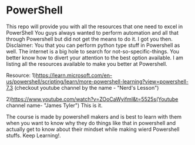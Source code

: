 # PowerShell
This repo will provide you with all the resources that one need to excel in PowerShell 
You guys always wanted to perform automation and all that through Powershell but did not get the means to do it. I got you then.
Disclaimer: You that you can perform python type stuff in Powershell as well.
The internet is a big hole to search for not-so-specific-things. You better know how to divert your attention to the best option available.
I am listing all the resources available to make you better at Powershell.



Resource:
 1)https://learn.microsoft.com/en-us/powershell/scripting/learn/more-powershell-learning?view=powershell-7.3 (checkout youtube channel by the name - "Nerd's Lesson")
 
2)https://www.youtube.com/watch?v=ZOoCaWyifmI&t=5525s(Youtube channel name- "James Tyler")
This is it. 






The course is made by powershell makers and is best to learn with them when you want to know why they do things like that in powershell and actually get to know about their mindset while making wierd Powershell stuffs.
Keep Learning!.
